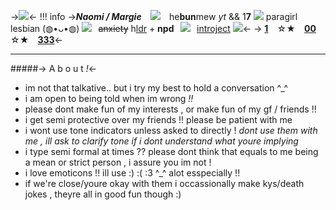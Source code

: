 ->![](https://64.media.tumblr.com/82e0be0aea59bad302140bbef92a2a93/87c70ba6a8aa2710-9b/s400x600/9829b3da8aa9a0474f3dbf50c5eee501cbc18591.gifv)<-
!!! info
->***Naomi / Margie***⠀ ![](https://stethoscope.carrd.co/assets/images/gallery02/e3b99b4a_original.gif?v=c1ec94de) ⠀he**bun**mew
*yt* && 1**7** ![](https://stethoscope.carrd.co/assets/images/gallery08/8b12530c.gif?v=c1ec94de) paragirl lesbian (◍•ᴗ•◍)
![](https://stethoscope.carrd.co/assets/images/gallery01/534897ee_original.gif?v=c1ec94de)⠀~~anxiety~~ h[ldr](https://rentry.co/puppettheatre) + **npd**⠀![](https://stethoscope.carrd.co/assets/images/gallery01/27cdd567_original.png?v=c1ec94de)⠀[introject](https://rentry.co/splitroj)
![](https://stethoscope.carrd.co/assets/images/gallery07/ed2db004_original.gif?v=c1ec94de)<-
-> **[1](https://rentry.co/yukiasahina)**⠀ ☆★⠀ **[00](https://rentry.co/mafuyuasahiina)**⠀ ☆★⠀ **[333](https://listography.com/dni)**<-
***
#####-> A b o u t _!_<-
+ im not that talkative.. but i try my best to hold a conversation ^\_^
+ i am open to being told when im wrong _!!_
+ please dont make fun of my interests , or make fun of my gf / friends !!
+ i get semi protective over my friends !! please be patient with me
+ i wont use tone indicators unless asked to directly ! *dont use them with me , ill ask to clarify tone if i dont understand what youre implying*
+ i type semi formal at times ?? please dont think that equals to me being a mean or strict person , i assure you im not !
+ i love emoticons !! ill use :) :( :3 ^\_^ alot esspecially !!
+ if we're close/youre okay with them i occassionally make kys/death jokes , theyre all in good fun though :)